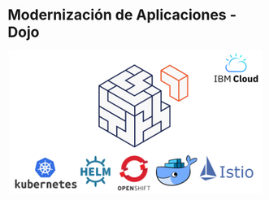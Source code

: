 # Modernización de Aplicaciones - Dojo

<p align="center">
  <img src="images/logoDojo.png" width="500">
</p>
